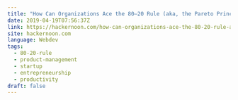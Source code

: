 ```yaml
---
title: "How Can Organizations Ace the 80–20 Rule (aka, the Pareto Principle) to Boost Productivity?"
date: 2019-04-19T07:56:37Z
link: https://hackernoon.com/how-can-organizations-ace-the-80-20-rule-aka-the-pareto-principle-to-boost-productivity-e32ac9f1fd5c?source=rss----3a8144eabfe3---4
site: hackernoon.com
language: Webdev
tags:
  - 80-20-rule
  - product-management
  - startup
  - entrepreneurship
  - productivity
draft: false
---
```

